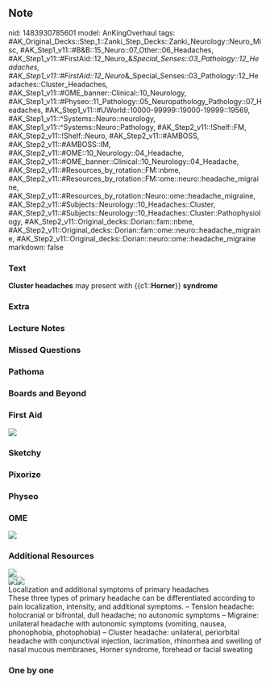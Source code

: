 ## Note
nid: 1483930785601
model: AnKingOverhaul
tags: #AK_Original_Decks::Step_1::Zanki_Step_Decks::Zanki_Neurology::Neuro_Misc, #AK_Step1_v11::#B&B::15_Neuro::07_Other::06_Headaches, #AK_Step1_v11::#FirstAid::12_Neuro_&_Special_Senses::03_Pathology::12_Headaches, #AK_Step1_v11::#FirstAid::12_Neuro_&_Special_Senses::03_Pathology::12_Headaches::Cluster_Headaches, #AK_Step1_v11::#OME_banner::Clinical::10_Neurology, #AK_Step1_v11::#Physeo::11_Pathology::05_Neuropathology_Pathology::07_Headaches, #AK_Step1_v11::#UWorld::10000-99999::19000-19999::19569, #AK_Step1_v11::^Systems::Neuro::neurology, #AK_Step1_v11::^Systems::Neuro::Pathology, #AK_Step2_v11::!Shelf::FM, #AK_Step2_v11::!Shelf::Neuro, #AK_Step2_v11::#AMBOSS, #AK_Step2_v11::#AMBOSS::IM, #AK_Step2_v11::#OME::10_Neurology::04_Headache, #AK_Step2_v11::#OME_banner::Clinical::10_Neurology::04_Headache, #AK_Step2_v11::#Resources_by_rotation::FM::nbme, #AK_Step2_v11::#Resources_by_rotation::FM::ome::neuro::headache_migraine, #AK_Step2_v11::#Resources_by_rotation::Neuro::ome::headache_migraine, #AK_Step2_v11::#Subjects::Neurology::10_Headaches::Cluster, #AK_Step2_v11::#Subjects::Neurology::10_Headaches::Cluster::Pathophysiology, #AK_Step2_v11::Original_decks::Dorian::fam::nbme, #AK_Step2_v11::Original_decks::Dorian::fam::ome::neuro::headache_migraine, #AK_Step2_v11::Original_decks::Dorian::neuro::ome::headache_migraine
markdown: false

### Text
<div>
  <b>Cluster headaches</b> may present with {{c1::<b>Horner</b>}}
  <b>syndrome</b>
</div>

### Extra


### Lecture Notes


### Missed Questions


### Pathoma


### Boards and Beyond


### First Aid
<img src="tmp_q5xwnk1.png">

### Sketchy


### Pixorize


### Physeo


### OME
<div class="ome-widget">
  <a href=
  "https://onlinemeded.org/spa/neurology?ref=anki"><img src="_OME_AnkiFlashcards_Topic_2.png"></a>
</div>

### Additional Resources
<img src="big_5d78a7054c922.jpg">
<div><img src="big_58aeb404ecedf.jpg"><img src=
"big_5d78a88873e44.jpg"></div>
<div>
  Localization and additional symptoms of primary headaches
  <div>
    <div>
      <div>
        These three types of primary headache can be differentiated
        according to pain localization, intensity, and additional
        symptoms. – Tension headache: holocranial or bifrontal,
        dull headache; no autonomic symptoms – Migraine: unilateral
        headache with autonomic symptoms (vomiting, nausea,
        phonophobia, photophobia) – Cluster headache: unilateral,
        periorbital headache with conjunctival injection,
        lacrimation, rhinorrhea and swelling of nasal mucous
        membranes, Horner syndrome, forehead or facial sweating
      </div>
    </div>
  </div>
</div>

### One by one

